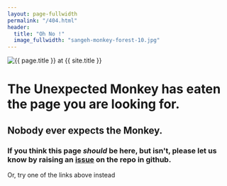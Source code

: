 ```yaml
---
layout: page-fullwidth
permalink: "/404.html"
header:
  title: "Oh No !"
  image_fullwidth: "sangeh-monkey-forest-10.jpg"
---
```

<div class="text-center">
<img src="{{ site.url }}/images/hmfaysal-404.jpg" alt="{{ page.title }} at {{ site.title }}">

<h1>The Unexpected Monkey has eaten the page you are looking for.</h1>
<h2> Nobody ever expects the Monkey.</h2>

<hrule>
<p>
<h3><i class="fa fa-bell-o"></i> If you think this page <em>should</em> be here, but isn't, please let us know by raising an <a href= "https://github.com/AAROC/CODE-RADE/issues/new?labels=pagemissing&title=Page%20Missing&body=Hi%20there%20A%20page%20seems%20to%20be%20missing">issue</a> on the repo in github.</h3>
</p>
<p>
Or, try one of the links above instead</p>
<hrule>
</div>
